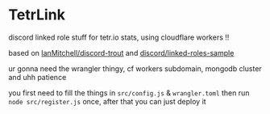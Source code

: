 # TetrLink

discord linked role stuff for tetr.io stats, using cloudflare workers !!

based on [IanMitchell/discord-trout](https://github.com/IanMitchell/discord-trout) and [discord/linked-roles-sample](https://github.com/discord/linked-roles-sample)

ur gonna need the wrangler thingy, cf workers subdomain, mongodb cluster and uhh patience

you first need to fill the things in `src/config.js` & `wrangler.toml` then run `node src/register.js` once, after that you can just deploy it
